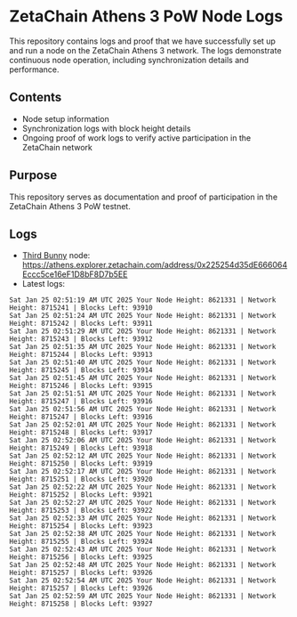 # ZetaChain Athens 3 PoW Node Logs
This repository contains logs and proof that we have successfully set up and run a node on the ZetaChain Athens 3 network. The logs demonstrate continuous node operation, including synchronization details and performance.

## Contents
- Node setup information
- Synchronization logs with block height details
- Ongoing proof of work logs to verify active participation in the ZetaChain network

## Purpose
This repository serves as documentation and proof of participation in the ZetaChain Athens 3 PoW testnet.

## Logs

- [Third Bunny](https://thirdbunny.xyz/) node: https://athens.explorer.zetachain.com/address/0x225254d35dE666064Eccc5ce16eF1D8bF8D7b5EE
- Latest logs:
```
Sat Jan 25 02:51:19 AM UTC 2025 Your Node Height: 8621331 | Network Height: 8715241 | Blocks Left: 93910
Sat Jan 25 02:51:24 AM UTC 2025 Your Node Height: 8621331 | Network Height: 8715242 | Blocks Left: 93911
Sat Jan 25 02:51:29 AM UTC 2025 Your Node Height: 8621331 | Network Height: 8715243 | Blocks Left: 93912
Sat Jan 25 02:51:35 AM UTC 2025 Your Node Height: 8621331 | Network Height: 8715244 | Blocks Left: 93913
Sat Jan 25 02:51:40 AM UTC 2025 Your Node Height: 8621331 | Network Height: 8715245 | Blocks Left: 93914
Sat Jan 25 02:51:45 AM UTC 2025 Your Node Height: 8621331 | Network Height: 8715246 | Blocks Left: 93915
Sat Jan 25 02:51:51 AM UTC 2025 Your Node Height: 8621331 | Network Height: 8715247 | Blocks Left: 93916
Sat Jan 25 02:51:56 AM UTC 2025 Your Node Height: 8621331 | Network Height: 8715247 | Blocks Left: 93916
Sat Jan 25 02:52:01 AM UTC 2025 Your Node Height: 8621331 | Network Height: 8715248 | Blocks Left: 93917
Sat Jan 25 02:52:06 AM UTC 2025 Your Node Height: 8621331 | Network Height: 8715249 | Blocks Left: 93918
Sat Jan 25 02:52:12 AM UTC 2025 Your Node Height: 8621331 | Network Height: 8715250 | Blocks Left: 93919
Sat Jan 25 02:52:17 AM UTC 2025 Your Node Height: 8621331 | Network Height: 8715251 | Blocks Left: 93920
Sat Jan 25 02:52:22 AM UTC 2025 Your Node Height: 8621331 | Network Height: 8715252 | Blocks Left: 93921
Sat Jan 25 02:52:27 AM UTC 2025 Your Node Height: 8621331 | Network Height: 8715253 | Blocks Left: 93922
Sat Jan 25 02:52:33 AM UTC 2025 Your Node Height: 8621331 | Network Height: 8715254 | Blocks Left: 93923
Sat Jan 25 02:52:38 AM UTC 2025 Your Node Height: 8621331 | Network Height: 8715255 | Blocks Left: 93924
Sat Jan 25 02:52:43 AM UTC 2025 Your Node Height: 8621331 | Network Height: 8715256 | Blocks Left: 93925
Sat Jan 25 02:52:48 AM UTC 2025 Your Node Height: 8621331 | Network Height: 8715257 | Blocks Left: 93926
Sat Jan 25 02:52:54 AM UTC 2025 Your Node Height: 8621331 | Network Height: 8715257 | Blocks Left: 93926
Sat Jan 25 02:52:59 AM UTC 2025 Your Node Height: 8621331 | Network Height: 8715258 | Blocks Left: 93927
```
